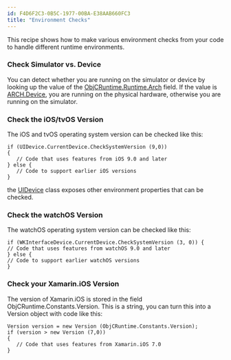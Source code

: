 ```yaml
---
id: F4D6F2C3-0B5C-1977-00BA-E38AAB660FC3
title: "Environment Checks"
---
```


This recipe shows how to make various environment checks from your code
to handle different runtime environments.

 <a name="Check_Simulator_vs_Device" class="injected"></a>


### Check Simulator vs. Device

You can detect whether you are running on the simulator or device by looking
up the value of the [ObjCRuntime.Runtime.Arch](https://developer.xamarin.com/api/field/ObjCRuntime.Runtime.Arch/) field. If the value is [ARCH.Device](https://developer.xamarin.com/api/type/ObjCRuntime.Arch/), you are running on the physical hardware,
otherwise you are running on the simulator.

 <a name="Check_your_iOS_Version" class="injected"></a>


### Check the iOS/tvOS Version

The iOS and tvOS operating system version can be checked like this:

```
if (UIDevice.CurrentDevice.CheckSystemVersion (9,0))
{
   // Code that uses features from iOS 9.0 and later
} else {
   // Code to support earlier iOS versions
}
```

the [UIDevice](https://developer.xamarin.com/api/type/UIKit.UIDevice/) class exposes other environment properties that can be checked.




### Check the watchOS Version

The watchOS operating system version can be checked like this:

    if (WKInterfaceDevice.CurrentDevice.CheckSystemVersion (3, 0)) {
    // Code that uses features from watchOS 9.0 and later
    } else {
    // Code to support earlier watchOS versions
    }

 <a name="Check_your_Xamarin_iOS_Version" class="injected"></a>

### Check your Xamarin.iOS Version

The version of Xamarin.iOS is stored in the field ObjCRuntime.Constants.Version. This is a string, you can turn this
into a Version object with code like this:

```
Version version = new Version (ObjCRuntime.Constants.Version);
if (version > new Version (7,0))
{
   // Code that uses features from Xamarin.iOS 7.0
}
```

